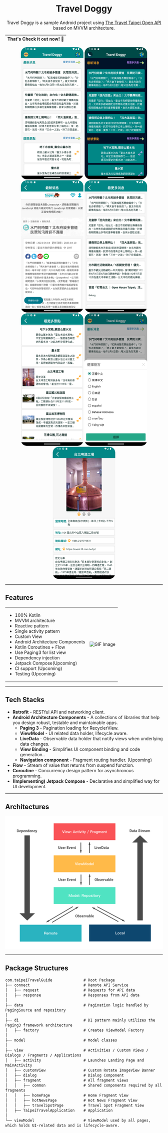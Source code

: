 <h1 align="center">Travel Doggy</h1>


<div align="center">
  Travel Doggy is a sample Android project using <a href="https://www.travel.taipei/open-api/en">The Travel Taipei Open API</a> based on MVVM architecture.
</div>


<div align="center">
  
|  That's Check it out now! 🎉 |
|-------------------------------|

</div>

<p align="center">
  <img src="app/src/doc/img/homePage.png" alt="Image 1" width="200"/>
   <img src="app/src/doc/img/dark_mode.png" alt="Image 1" width="200"/>
   <img src="app/src/doc/img/hot_news.png" alt="Image 1" width="200"/>
   <img src="app/src/doc/img/see_more_hot_news.png" alt="Image 1" width="200"/>
   <img src="app/src/doc/img/see_more_travel_spot.png" alt="Image 1" width="200"/>
   <img src="app/src/doc/img/switch_language.png" alt="Image 1" width="200"/>
   <img src="app/src/doc/img/travel_spot.png" alt="Image 1" width="200"/>
</p>

---

## Features

<table>
  <tr>
    <td>
      <ul>
        <li>100% Kotlin</li>
        <li>MVVM architecture</li>
        <li>Reactive pattern</li>
        <li>Single activity pattern</li>
        <li>Custom View</li>
        <li>Android Architecture Components</li>
        <li>Kotlin Coroutines + Flow </li>
        <li>Use Paging3 for list view </li>
        <li>Dependency injection</li>
        <li>Jetpack Compose(Upcoming)</li>
        <li>CI support (Upcoming)</li>
        <li>Testing (Upcoming)</li>
      </ul>
    </td>
    <td>
      <img src="app/src/doc/gif/travel_doggy.gif" alt="GIF Image" width="200"/>
    </td>
  </tr>
</table>

---
## Tech Stacks

- **Retrofit** - RESTful API and networking client.
- **Android Architecture Components** - A collections of libraries that help you design robust, testable and maintainable apps.
  - **Paging 3** - Pagination loading for RecyclerView.
  - **ViewModel** - UI related data holder, lifecycle aware.
  - **LiveData** - Observable data holder that notify views when underlying data changes.
  - **View Binding** - Simplifies UI component binding and code generation..
  - **Navigation component** - Fragment routing handler. (Upcoming)
- **Flow** - Stream of value that returns from suspend function.
- **Coroutine** - Concurrency design pattern for asynchronous programming.
- **(Implementing) Jetpack Compose** - Declarative and simplified way for UI development.

---
## Architectures

<p align="center">
  <img src="app/src/doc/img/Travel_Doggy_Architecture.png" alt="Image">
</p>

---
## Package Structures

```plaintext
com.taipeiTravelGuide              # Root Package
├── connect                        # Remote API Service
│   ├── request                    # Requests for API data
│   ├── response                   # Responses from API data
│   
├── data                           # Pagination logic handled by PagingSource and repository
│   
├── di                             # DI pattern mainly utilizes the Paging3 framework architecture
│   ├── factory                    # Creates ViewModel Factory
│   
├── model                          # Model classes
│   
├── view                           # Activities / Custom Views / Dialogs / Fragments / Applications
│   ├── activity                   # Launches Landing Page and MainActivity
│   ├── customView                 # Custom Rotate ImageView Banner
│   ├── dialog                     # Dialog Component
│   ├── fragment                   # All fragment views
│   │   ├── common                 # Shared components required by all fragments
│   │   ├── homePage               # Home Fragment View
│   │   ├── hotNewsPage            # Hot News Fragment View
│   │   ├── travelSpotPage         # Travel Spot Fragment View
│   ├── TaipeiTravelApplication    # Application
│   
└── viewModel                      # ViewModel used by all pages, which holds UI-related data and is lifecycle-aware.


